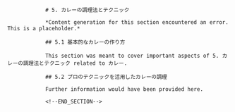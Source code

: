
                # 5. カレーの調理法とテクニック
                
                *Content generation for this section encountered an error. This is a placeholder.*
                
                ## 5.1 基本的なカレーの作り方
                
                This section was meant to cover important aspects of 5. カレーの調理法とテクニック related to カレー.
                
                ## 5.2 プロのテクニックを活用したカレーの調理
                
                Further information would have been provided here.
                
                <!--END_SECTION-->
                